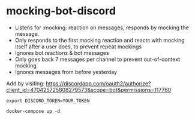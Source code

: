 # mocking-bot-discord

- Listens for :mocking: reaction on messages, responds by mocking the message.
- Only responds to the first mocking reaction and reacts with mocking itself after a user does, to prevent repeat mockings
- Ignores bot reactions & bot messages
- Only goes back 7 messages per channel to prevent out-of-context mocking
- Ignores messages from before yesterday

Add by visiting: https://discordapp.com/oauth2/authorize?client_id=470425725808279573&scope=bot&permissions=117760

`export DISCORD_TOKEN=YOUR_TOKEN`

`docker-compose up -d`